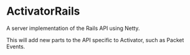 # ActivatorRails
A server implementation of the Rails API using Netty.

This will add new parts to the API specific to Activator, such as Packet Events.

